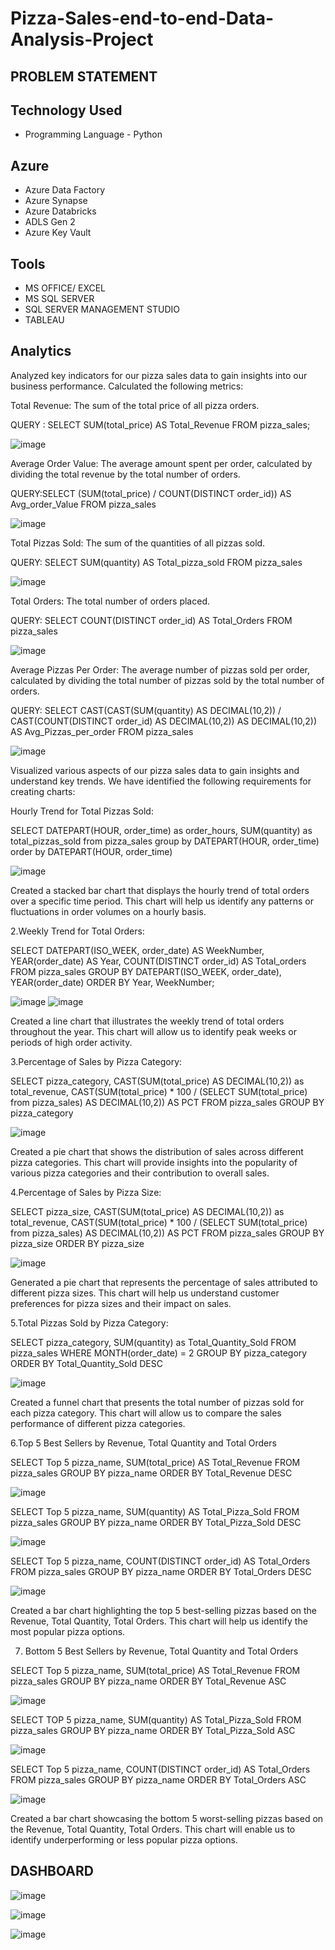 # Pizza-Sales-end-to-end-Data-Analysis-Project

## PROBLEM STATEMENT



## Technology Used
- Programming Language - Python

## Azure
- Azure Data Factory
- Azure Synapse
- Azure Databricks
- ADLS Gen 2
- Azure Key Vault

## Tools
- MS OFFICE/ EXCEL
- MS SQL SERVER
- SQL SERVER MANAGEMENT STUDIO 
- TABLEAU

## Analytics

Analyzed key indicators for our pizza sales data to gain insights into our business performance. Calculated the following metrics:

Total Revenue: The sum of the total price of all pizza orders.

QUERY : SELECT SUM(total_price) AS Total_Revenue FROM pizza_sales;

![image](https://github.com/farhan965/Pizza-Sales-end-to-end-Data-Analysis-Project/assets/116187483/cb5bc222-80a3-4f09-9337-52fd2f7f7e24)


Average Order Value: The average amount spent per order, calculated by dividing the total revenue by the total number of orders.

QUERY:SELECT (SUM(total_price) / COUNT(DISTINCT order_id)) AS Avg_order_Value FROM pizza_sales

![image](https://github.com/farhan965/Pizza-Sales-end-to-end-Data-Analysis-Project/assets/116187483/e191f524-7f2e-4e14-a0a9-9a5795b5063d)


Total Pizzas Sold: The sum of the quantities of all pizzas sold.

QUERY: SELECT SUM(quantity) AS Total_pizza_sold FROM pizza_sales

![image](https://github.com/farhan965/Pizza-Sales-end-to-end-Data-Analysis-Project/assets/116187483/f955f058-8c10-4dfb-8a81-c30a55f9a739)


Total Orders: The total number of orders placed.

QUERY: SELECT COUNT(DISTINCT order_id) AS Total_Orders FROM pizza_sales

![image](https://github.com/farhan965/Pizza-Sales-end-to-end-Data-Analysis-Project/assets/116187483/be27b1f2-f8bf-4640-a207-78f4e4797192)


Average Pizzas Per Order: The average number of pizzas sold per order, calculated by dividing the total number of pizzas sold by the total number of orders.

QUERY: SELECT CAST(CAST(SUM(quantity) AS DECIMAL(10,2)) / 
CAST(COUNT(DISTINCT order_id) AS DECIMAL(10,2)) AS DECIMAL(10,2))
AS Avg_Pizzas_per_order
FROM pizza_sales

![image](https://github.com/farhan965/Pizza-Sales-end-to-end-Data-Analysis-Project/assets/116187483/bd130ad3-ee4d-4d4b-9de6-a0fbafa6755d)


Visualized various aspects of our pizza sales data to gain insights and understand key trends. We have identified the following requirements for creating charts:

Hourly Trend for Total Pizzas Sold:

SELECT DATEPART(HOUR, order_time) as order_hours, SUM(quantity) as total_pizzas_sold
from pizza_sales
group by DATEPART(HOUR, order_time)
order by DATEPART(HOUR, order_time)

![image](https://github.com/farhan965/Pizza-Sales-end-to-end-Data-Analysis-Project/assets/116187483/25c6662e-0cd5-4f36-8088-6865b697bd61)


Created a stacked bar chart that displays the hourly trend of total orders over a specific time period. This chart will help us identify any patterns or fluctuations in order volumes on a hourly basis.

2.Weekly Trend for Total Orders:

SELECT 
    DATEPART(ISO_WEEK, order_date) AS WeekNumber,
    YEAR(order_date) AS Year,
    COUNT(DISTINCT order_id) AS Total_orders
FROM 
    pizza_sales
GROUP BY 
    DATEPART(ISO_WEEK, order_date),
    YEAR(order_date)
ORDER BY 
    Year, WeekNumber;


![image](https://github.com/farhan965/Pizza-Sales-end-to-end-Data-Analysis-Project/assets/116187483/ee66a936-c3f6-45af-9db9-e172953a4776)
![image](https://github.com/farhan965/Pizza-Sales-end-to-end-Data-Analysis-Project/assets/116187483/1c7fb05d-1bdd-49ed-ae6a-8b6b617cd047)

Created a line chart that illustrates the weekly trend of total orders throughout the year. This chart will allow us to identify peak weeks or periods of high order activity.

3.Percentage of Sales by Pizza Category:

SELECT pizza_category, CAST(SUM(total_price) AS DECIMAL(10,2)) as total_revenue,
CAST(SUM(total_price) * 100 / (SELECT SUM(total_price) from pizza_sales) AS DECIMAL(10,2)) AS PCT
FROM pizza_sales
GROUP BY pizza_category

![image](https://github.com/farhan965/Pizza-Sales-end-to-end-Data-Analysis-Project/assets/116187483/0a18158d-0c38-47d1-8cde-06bc37dd58f0)

Created a pie chart that shows the distribution of sales across different pizza categories. This chart will provide insights into the popularity of various pizza categories and their contribution to overall sales.

4.Percentage of Sales by Pizza Size:

SELECT pizza_size, CAST(SUM(total_price) AS DECIMAL(10,2)) as total_revenue,
CAST(SUM(total_price) * 100 / (SELECT SUM(total_price) from pizza_sales) AS DECIMAL(10,2)) AS PCT
FROM pizza_sales
GROUP BY pizza_size
ORDER BY pizza_size

![image](https://github.com/farhan965/Pizza-Sales-end-to-end-Data-Analysis-Project/assets/116187483/af4a5e7b-9e1a-4272-9387-213fc06c2809)

Generated a pie chart that represents the percentage of sales attributed to different pizza sizes. This chart will help us understand customer preferences for pizza sizes and their impact on sales.


5.Total Pizzas Sold by Pizza Category:

SELECT pizza_category, SUM(quantity) as Total_Quantity_Sold
FROM pizza_sales
WHERE MONTH(order_date) = 2
GROUP BY pizza_category
ORDER BY Total_Quantity_Sold DESC

![image](https://github.com/farhan965/Pizza-Sales-end-to-end-Data-Analysis-Project/assets/116187483/d5ae98d6-a5b6-4f09-99cb-30689d713c69)

Created a funnel chart that presents the total number of pizzas sold for each pizza category. This chart will allow us to compare the sales performance of different pizza categories.

6.Top 5 Best Sellers by Revenue, Total Quantity and Total Orders

SELECT Top 5 pizza_name, SUM(total_price) AS Total_Revenue
FROM pizza_sales
GROUP BY pizza_name
ORDER BY Total_Revenue DESC

![image](https://github.com/farhan965/Pizza-Sales-end-to-end-Data-Analysis-Project/assets/116187483/ac037af2-07e7-409b-8bf1-1b631f455c35)



SELECT Top 5 pizza_name, SUM(quantity) AS Total_Pizza_Sold
FROM pizza_sales
GROUP BY pizza_name
ORDER BY Total_Pizza_Sold DESC

![image](https://github.com/farhan965/Pizza-Sales-end-to-end-Data-Analysis-Project/assets/116187483/61557467-202b-4eca-9c99-8e68101b5a1a)


SELECT Top 5 pizza_name, COUNT(DISTINCT order_id) AS Total_Orders
FROM pizza_sales
GROUP BY pizza_name
ORDER BY Total_Orders DESC

![image](https://github.com/farhan965/Pizza-Sales-end-to-end-Data-Analysis-Project/assets/116187483/166a43a0-c2dd-463a-a544-e89fe849ed7b)


Created a bar chart highlighting the top 5 best-selling pizzas based on the Revenue, Total Quantity, Total Orders. This chart will help us identify the most popular pizza options.

7. Bottom 5 Best Sellers by Revenue, Total Quantity and Total Orders

SELECT Top 5 pizza_name, SUM(total_price) AS Total_Revenue
FROM pizza_sales
GROUP BY pizza_name
ORDER BY Total_Revenue ASC

![image](https://github.com/farhan965/Pizza-Sales-end-to-end-Data-Analysis-Project/assets/116187483/91260091-102e-489d-8c55-5d22e0f715b5)

SELECT TOP 5 pizza_name, SUM(quantity) AS Total_Pizza_Sold
FROM pizza_sales
GROUP BY pizza_name
ORDER BY Total_Pizza_Sold ASC

![image](https://github.com/farhan965/Pizza-Sales-end-to-end-Data-Analysis-Project/assets/116187483/40bca372-afe8-459f-a105-14bea2eec0ec)

SELECT Top 5 pizza_name, COUNT(DISTINCT order_id) AS Total_Orders
FROM pizza_sales
GROUP BY pizza_name
ORDER BY Total_Orders ASC


![image](https://github.com/farhan965/Pizza-Sales-end-to-end-Data-Analysis-Project/assets/116187483/0008aeea-d650-4abd-b6ec-864562cfce83)

Created a bar chart showcasing the bottom 5 worst-selling pizzas based on the Revenue, Total Quantity, Total Orders. This chart will enable us to identify underperforming or less popular pizza options.

## DASHBOARD

![image](https://github.com/farhan965/Pizza-Sales-end-to-end-Data-Analysis-Project/assets/116187483/f48a60c4-9bcd-4f0d-a536-30dfebcc28db)

![image](https://github.com/farhan965/Pizza-Sales-end-to-end-Data-Analysis-Project/assets/116187483/75ff3f3f-c5dc-4145-a422-c85007d5fafb)

![image](https://github.com/farhan965/Pizza-Sales-end-to-end-Data-Analysis-Project/assets/116187483/6cccd54e-94d5-4dff-a09c-34bc36b78fbe)



















